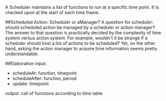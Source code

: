 A Scheduler maintains a list of functions to run at a specific time point. It is checked upon at the start of each time frame. 

##Scheduled Action: Scheduler or aManager?
A question for scheduler: should scheduled action be managed by a scheduler or action manager? 
The answer to that question is practically decided by the complexity of time system versus action system. 
For example, wouldn't it be strange if a scheduler should host a list of actions to be scheduled? Yet, on the other hand, asking the action manager to acquire time information seems pretty understandable. 

##Elaboration
input: 
* scheduleAt: function, timepoint 
* scheduleAfter: function, period 
* update: timepoint

output: call of functions according to time table
